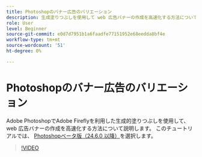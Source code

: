 ```yaml
---
title: Photoshopのバナー広告のバリエーション
description: 生成塗りつぶしを使用して web 広告バナーの作成を高速化する方法について説明します
role: User
level: Beginner
source-git-commit: e0d7d7951b1a6faadfe77151952e68eedda8bf4e
workflow-type: tm+mt
source-wordcount: '51'
ht-degree: 0%

---
```


# Photoshopのバナー広告のバリエーション

Adobe PhotoshopでAdobe Fireflyを利用した生成的塗りつぶしを使用して、web 広告バナーの作成を高速化する方法について説明します。 このチュートリアルでは、 [Photoshopベータ版（24.6.0 以降）](https://helpx.adobe.com/x-productkb/global/creative-cloud-beta.html)を選択します。

>[!VIDEO](https://video.tv.adobe.com/v/3420791?quality=12&learn=on&hidetitle=true)
